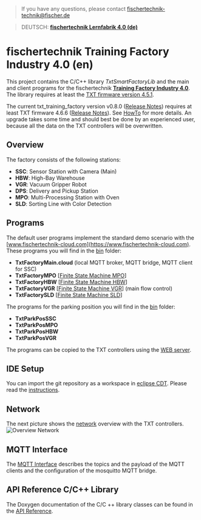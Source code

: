 > If you have any questions, please contact fischertechnik-technik@fischer.de

> DEUTSCH: [**fischertechnik Lernfabrik 4.0 (de)**](README_de.md)

# fischertechnik Training Factory Industry 4.0 (en)
This project contains the C/C++ library *TxtSmartFactoryLib* and the main and client programs for the fischertechnik [**Training Factory Industry 4.0**](https://www.fischertechnik.de/en/service/elearning/teaching/lernfabrik-4). The library requires at least the [TXT firmware version 4.5.1](https://github.com/fischertechnik/FT-TXT/releases).

The current txt_training_factory version v0.8.0 ([Release Notes](https://github.com/fischertechnik/txt_training_factory/releases)) requires at least TXT firmware 4.6.6 ([Release Notes](https://github.com/fischertechnik/FT-TXT/releases)). See [HowTo](doc/Factory_Update.md) for more details. An upgrade takes some time and should best be done by an experienced user, because all the data on the TXT controllers will be overwritten.

## Overview
The factory consists of the following stations:
* **SSC**: Sensor Station with Camera (Main)
* **HBW**: High-Bay Warehouse
* **VGR**: Vacuum Gripper Robot
* **DPS**: Delivery and Pickup Station
* **MPO**: Multi-Processing Station with Oven
* **SLD**: Sorting Line with Color Detection

## Programs
The default user programs implement the standard demo scenario with the [www.fischertechnik-cloud.com](https://www.fischertechnik-cloud.com). These programs you will find in the [bin](https://github.com/fischertechnik/txt_training_factory/tree/master/bin) folder:
* **TxtFactoryMain.cloud** (local MQTT broker, MQTT bridge, MQTT client for SSC)
* **TxtFactoryMPO** [[Finite State Machine MPO](https://fischertechnik.github.io/txt_training_factory_doc/html/dot_TxtMultiProcessingStationRun.png)]
* **TxtFactoryHBW** [[Finite State Machine HBW](https://fischertechnik.github.io/txt_training_factory_doc/html/dot_TxtHighBayWarehouseRun.png)]
* **TxtFactoryVGR** [[Finite State Machine VGR](https://fischertechnik.github.io/txt_training_factory_doc/html/dot_TxtVacuumGripperRobotRun.png)] (main flow control)
* **TxtFactorySLD** [[Finite State Machine SLD](https://fischertechnik.github.io/txt_training_factory_doc/html/dot_TxtSortingLineRun.png)]

The programs for the parking position you will find in the [bin](https://github.com/fischertechnik/txt_training_factory/tree/master/bin) folder:
* **TxtParkPosSSC**
* **TxtParkPosMPO**
* **TxtParkPosHBW**
* **TxtParkPosVGR**

The programs can be copied to the TXT controllers using the [WEB server](doc/WEBServer.md).

## IDE Setup
You can import the git repository as a workspace in [eclipse CDT](https://www.eclipse.org/cdt/downloads.php). Please read the [instructions](doc/IDE_Setup.md). 

## Network
The next picture shows the [network](doc/Network_Config.md) overview with the TXT controllers.
![Overview Network](doc/Overview_Network.PNG "Overview Network")

## MQTT Interface
The [MQTT Interface](TxtSmartFactoryLib/doc/MqttInterface.md) describes the topics and the payload of the MQTT clients and the configuration of the mosquitto MQTT bridge. 

## API Reference C/C++ Library
The Doxygen documentation of the C/C ++ library classes can be found in the [API Reference](https://fischertechnik.github.io/txt_training_factory_doc/html/index.html).
